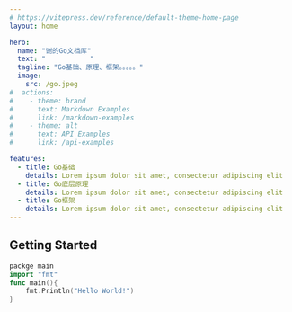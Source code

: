 ```yaml
---
# https://vitepress.dev/reference/default-theme-home-page
layout: home

hero:
  name: "谢的Go文档库"
  text: "           "
  tagline: "Go基础、原理、框架。。。。。"
  image:
    src: /go.jpeg
#  actions:
#    - theme: brand
#      text: Markdown Examples
#      link: /markdown-examples
#    - theme: alt
#      text: API Examples
#      link: /api-examples

features:
  - title: Go基础
    details: Lorem ipsum dolor sit amet, consectetur adipiscing elit
  - title: Go底层原理
    details: Lorem ipsum dolor sit amet, consectetur adipiscing elit
  - title: Go框架
    details: Lorem ipsum dolor sit amet, consectetur adipiscing elit
---
```

## Getting Started

```go
packge main
import "fmt"
func main(){
    fmt.Println("Hello World!")
}
```
